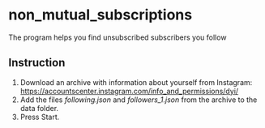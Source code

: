 # non_mutual_subscriptions

The program helps you find unsubscribed subscribers you follow

## Instruction

1. Download an archive with information about yourself from
   Instagram: https://accountscenter.instagram.com/info_and_permissions/dyi/
2. Add the files _following.json_ and _followers_1.json_ from the archive to the data folder.
3. Press Start.